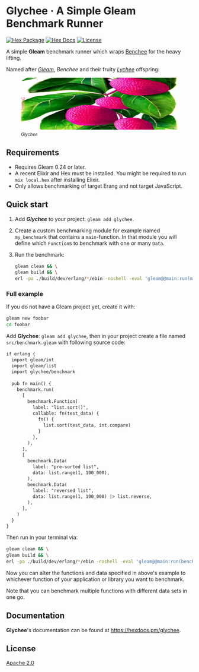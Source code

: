 # Glychee · A Simple Gleam Benchmark Runner

[![Hex Package](https://img.shields.io/hexpm/v/glychee?color=ffaff3&label=%F0%9F%93%A6)](https://hex.pm/packages/glychee)
[![Hex Docs](https://img.shields.io/badge/hex-docs-ffaff3?label=%F0%9F%93%9A)](https://hexdocs.pm/glychee/)
[![License](https://img.shields.io/hexpm/l/glychee?color=ffaff3&label=%F0%9F%93%83)](https://github.com/inoas/glychee/blob/main/LICENSE)

A simple **Gleam** benchmark runner which wraps
[Benchee](https://github.com/bencheeorg/benchee) for the heavy lifting.

Named after [*Gleam*](https://gleam.run), *Benchee* and their fruity [*Lychee*](https://en.wikipedia.org/wiki/Lychee) offspring:

<figure>
  <img src="https://raw.githubusercontent.com/inoas/glychee/main/glychee-logo.jpg" alt="Glychee Logo" width="480" style="max-height: 10em"/>
  <figcaption><i><small>Glychee</small></i></figcaption>
</figure>

## Requirements

- Requires Gleam 0.24 or later.
- A recent Elixir and Hex must be installed. You might be required to run
  `mix local.hex` after installing Elixir.
- Only allows benchmarking of target Erang and not target JavaScript.

## Quick start

1. Add ***Glychee*** to your project: `gleam add glychee`.
2. Create a custom benchmarking module for example named `my_benchmark` that
   contains a `main`-function. In that module you will define which `Function`s
   to benchmark with one or many `Data`.
3. Run the benchmark:

   ```sh
   gleam clean && \
   gleam build && \
   erl -pa ./build/dev/erlang/*/ebin -noshell -eval 'gleam@@main:run(my_benchmark)'
   ```

### Full example

If you do not have a Gleam project yet, create it with:

```sh
gleam new foobar
cd foobar
```

Add **Glychee**: `gleam add glychee`, then in your project create a file named
`src/benchmark.gleam` with following source code:

```gleam
if erlang {
  import gleam/int
  import gleam/list
  import glychee/benchmark

  pub fn main() {
    benchmark.run(
      [
        benchmark.Function(
          label: "list.sort()",
          callable: fn(test_data) {
            fn() {
              list.sort(test_data, int.compare)
            }
          },
        ),
      ],
      [
        benchmark.Data(
          label: "pre-sorted list",
          data: list.range(1, 100_000),
        ),
        benchmark.Data(
          label: "reversed list",
          data: list.range(1, 100_000) |> list.reverse,
        ),
      ],
    )
  }
}
```

Then run in your terminal via:

```sh
gleam clean && \
gleam build && \
erl -pa ./build/dev/erlang/*/ebin -noshell -eval 'gleam@@main:run(benchmark)'
```

Now you can alter the functions and data specified in above's example to
whichever function of your application or library you want to benchmark.

Note that you can benchmark multiple functions with different data sets
in one go.

## Documentation

**Glychee**'s documentation can be found at <https://hexdocs.pm/glychee>.

## License

[Apache 2.0](./LICENSE)
